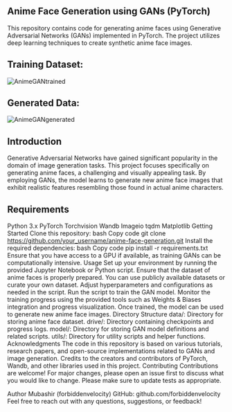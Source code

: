 ## Anime Face Generation using GANs (PyTorch)
This repository contains code for generating anime faces using Generative Adversarial Networks (GANs) implemented in PyTorch. The project utilizes deep learning techniques to create synthetic anime face images.

## Training Dataset: 
![AnimeGANtrained](https://github.com/forbiddenvelocity/Anime-face-GAN/assets/116059615/28875946-51a2-45b7-b7a5-2446d92f6896)

## Generated Data: 
![AnimeGANgenerated](https://github.com/forbiddenvelocity/Anime-face-GAN/assets/116059615/db7949a2-d928-46b2-8bb9-d28275ebd5df)

## Introduction
Generative Adversarial Networks have gained significant popularity in the domain of image generation tasks. This project focuses specifically on generating anime faces, a challenging and visually appealing task. By employing GANs, the model learns to generate new anime face images that exhibit realistic features resembling those found in actual anime characters.

## Requirements
Python 3.x
PyTorch
Torchvision
Wandb
Imageio
tqdm
Matplotlib
Getting Started
Clone this repository:
bash
Copy code
git clone https://github.com/your_username/anime-face-generation.git
Install the required dependencies:
bash
Copy code
pip install -r requirements.txt
Ensure that you have access to a GPU if available, as training GANs can be computationally intensive.
Usage
Set up your environment by running the provided Jupyter Notebook or Python script.
Ensure that the dataset of anime faces is properly prepared. You can use publicly available datasets or curate your own dataset.
Adjust hyperparameters and configurations as needed in the script.
Run the script to train the GAN model.
Monitor the training progress using the provided tools such as Weights & Biases integration and progress visualization.
Once trained, the model can be used to generate new anime face images.
Directory Structure
data/: Directory for storing anime face dataset.
drive/: Directory containing checkpoints and progress logs.
model/: Directory for storing GAN model definitions and related scripts.
utils/: Directory for utility scripts and helper functions.
Acknowledgments
The code in this repository is based on various tutorials, research papers, and open-source implementations related to GANs and image generation.
Credits to the creators and contributors of PyTorch, Wandb, and other libraries used in this project.
Contributing
Contributions are welcome! For major changes, please open an issue first to discuss what you would like to change. Please make sure to update tests as appropriate.

Author
Mubashir (forbiddenvelocity)
GitHub: github.com/forbiddenvelocity
Feel free to reach out with any questions, suggestions, or feedback!
